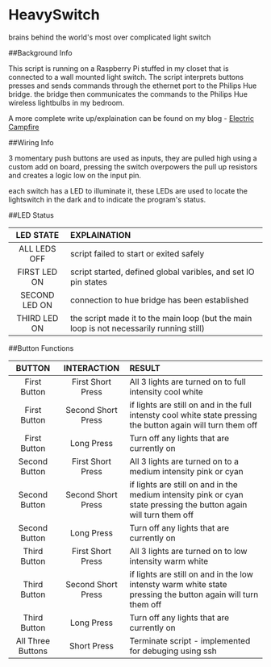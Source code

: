 HeavySwitch
===========

brains behind the world's most over complicated light switch

##Background Info

This script is running on a Raspberry Pi stuffed in my closet that is connected to a wall mounted light switch. The script interprets buttons presses and sends commands through the ethernet port to the Philips Hue bridge. the bridge then communicates the commands to the Philips Hue wireless lightbulbs in my bedroom.

A more complete write up/explaination can be found on my blog - [Electric Campfire](http://electriccampfire.info/2014/06/12/over-complicating-a-light-switch/)

##Wiring Info

3 momentary push buttons are used as inputs, they are pulled high using a custom add on board, pressing the switch overpowers the pull up resistors and creates a logic low on the input pin.

each switch has a LED to illuminate it, these LEDs are used to locate the lightswitch in the dark and to indicate the program's status.

##LED Status 

| LED STATE | EXPLAINATION |
| :---------: | :------------ |
| ALL LEDS OFF | script failed to start or exited safely |
| FIRST LED ON | script started, defined global varibles, and set IO pin states |
| SECOND LED ON | connection to hue bridge has been established |
| THIRD LED ON | the script made it to the main loop (but the main loop is not necessarily running still) |

##Button Functions

| BUTTON | INTERACTION | RESULT |
| :----: | :---------: | :----- |
| First Button | First Short  Press | All 3 lights are turned on to full intensity cool white |
| First Button | Second Short Press | if lights are still on and in the full intensty cool white state pressing the button again will turn them off
| First Button | Long Press | Turn off any lights that are currently on |
| Second Button | First Short  Press | All 3 lights are turned on to a medium intensity pink or cyan |
| Second Button | Second Short Press | if lights are still on and in the medium intensity pink or cyan state pressing the button again will turn them off
| Second Button | Long Press | Turn off any lights that are currently on |
| Third Button | First Short  Press | All 3 lights are turned on to low intensity warm white |
| Third Button | Second Short Press | if lights are still on and in the low intensty warm white state pressing the button again will turn them off
| Third Button | Long Press | Turn off any lights that are currently on |
| All Three Buttons | Short Press | Terminate script - implemented for debuging using ssh |
